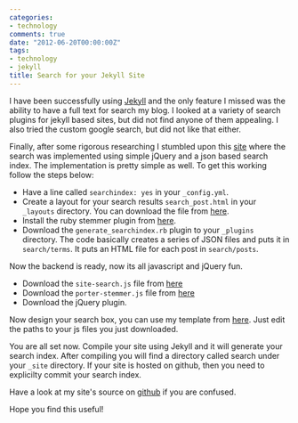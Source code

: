 ```yaml
---
categories:
- technology
comments: true
date: "2012-06-20T00:00:00Z"
tags:
- technology
- jekyll
title: Search for your Jekyll Site
---
```


I have been successfully using [Jekyll](http://pradeepnayak.in/technology/2012/01/16/redesigning-my-website-using-jekyll/) and the only feature I missed was the ability to have a full text for search my blog. I looked at a variety of search plugins for jekyll based sites, but did not find anyone of them appealing. I also tried the custom google search, but did not like that either. 

Finally, after some rigorous researching I stumbled upon this [site](http://www.marran.com) where the search was implemented using simple jQuery and a  json based search index. The implementation is pretty simple as well. To get this working follow the steps below:

* Have a line called `searchindex: yes` in your `_config.yml`.
* Create a layout for your search results `search_post.html` in your `_layouts` directory. You can download the file from [here](https://raw.github.com/pradeep1288/pradeep1288.github.com/master/_layouts/search_post.html).
* Install the ruby stemmer plugin from [here](https://github.com/aurelian/ruby-stemmer).
* Download the `generate_searchindex.rb` plugin to your `_plugins` directory.   The code basically creates a series of JSON files and puts it in `search/terms`. It puts an HTML file for each post in `search/posts`.

Now the backend is ready, now its all javascript and jQuery fun. 

* Download the `site-search.js` file from [here](https://raw.github.com/pradeep1288/pradeep1288.github.com/master/assets/themes/pradeep/js/site-search.js)
* Download the `porter-stemmer.js` file from [here](https://raw.github.com/pradeep1288/pradeep1288.github.com/master/assets/themes/pradeep/js/porter-stemmer.js)
* Download the jQuery plugin.

Now design your search box, you can use my template from [here](https://raw.github.com/pradeep1288/pradeep1288.github.com/master/search.html). Just edit the paths to your js files you just downloaded. 

You are all set now. Compile your site using Jekyll and it will generate your search index. After compiling you will find a directory called search under your `_site` directory. If your site is hosted on github, then you need to explicilty commit your search index. 

Have a look at my site's source on [github](https://github.com/pradeep1288/pradeep1288.github.com) if you are confused.

Hope you find this useful! 
